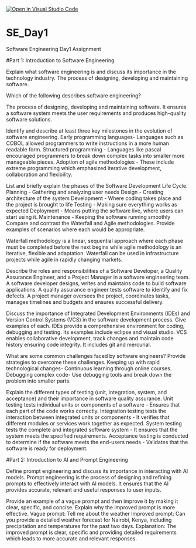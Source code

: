 [![Open in Visual Studio Code](https://classroom.github.com/assets/open-in-vscode-2e0aaae1b6195c2367325f4f02e2d04e9abb55f0b24a779b69b11b9e10269abc.svg)](https://classroom.github.com/online_ide?assignment_repo_id=18473671&assignment_repo_type=AssignmentRepo)
# SE_Day1
Software Engineering Day1 Assignment

#Part 1: Introduction to Software Engineering


Explain what software engineering is and discuss its importance in the technology industry.
The process of designing, developing and maintaining software.


Which of the following describes software engineering? 

The process of designing, developing and maintaining software.
It ensures a software system meets the user requirements and produces high-quality software solutions.


Identify and describe at least three key milestones in the evolution of software engineering.
Early programming languages- Languages such as COBOL allowed programmers to write instructions in a more human readable form.
Structured programming - Languages like pascal encouraged programmers to break down complex tasks into smaller more manageable pieces.
Adoption of agile methodologies - These include extreme programming which emphasized iterative development, collaboration and flexibility.


List and briefly explain the phases of the Software Development Life Cycle.
Planning - Gathering and analyzing user needs 
Design - Creating architecture of the system 
Development - Where coding takes place and the project is brought to life
Testing - Making sure everything works as expected 
Deployment - Means putting the software live, where users can start using it.
Maintenance - Keeping the software running smoothly 
Compare and contrast the Waterfall and Agile methodologies. Provide examples of scenarios where each would be appropriate.

Waterfall methodology is a linear, sequential approach where each phase must be completed before the next begins while agile methodology is an iterative, flexible and adaptation.
Waterfall can be used in infrastructure projects while agile in rapidly changing markets.


Describe the roles and responsibilities of a Software Developer, a Quality Assurance Engineer, and a Project Manager in a software engineering team.
A software developer designs, writes and maintains code to build software applications.
A quality assurance engineer tests software to identify and fix defects.
A project manager oversees the project, coordinates tasks, manages timelines and budgets and ensures successful delivery.


Discuss the importance of Integrated Development Environments (IDEs) and Version Control Systems (VCS) in the software development process. Give examples of each.
IDEs provide a comprehensive environment for coding, debugging and testing. Its examples include eclipse and visual studio.
VCS enables collaborative development, track changes and maintain code history ensuring code integrity. It includes git and mercurial.


What are some common challenges faced by software engineers? Provide strategies to overcome these challenges.
Keeping up with rapid technological changes- Continuous learning through online courses.
Debugging complex code- Use debugging tools and break down the problem into smaller parts.


Explain the different types of testing (unit, integration, system, and acceptance) and their importance in software quality assurance.
Unit testing tests individual units or components of a software - Ensures that each part of the code works correctly.
Integration testing tests the interaction between integrated units or components - It verifies that different modules or services work together as expected.
System testing tests the complete and integrated software system - It ensures that the system meets the specified requirements.
Acceptance testing is conducted to determine if the software meets the end-users needs - Validates that the software is ready for deployment.


#Part 2: Introduction to AI and Prompt Engineering

Define prompt engineering and discuss its importance in interacting with AI models.
Prompt engineering is the process of designing and refining prompts to effectively interact with AI models.
It ensures that the AI provides accurate, relevant and useful responses to user inputs.


Provide an example of a vague prompt and then improve it by making it clear, specific, and concise. Explain why the improved prompt is more effective.
Vague prompt: Tell me about the weather 
Improved prompt: Can you provide a detailed weather forecast for Nairobi, Kenya, including precipitation and temperatures for the past two days.
Explanation: The improved prompt is clear, specific and providing detailed requirements which leads to more accurate and relevant responses.
